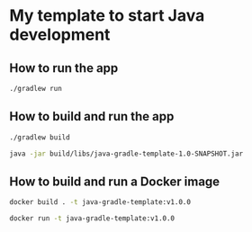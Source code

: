 # My template to start Java development

## How to run the app

```bash
./gradlew run
```

## How to build and run the app

```bash
./gradlew build

java -jar build/libs/java-gradle-template-1.0-SNAPSHOT.jar
```

## How to build and run a Docker image

```bash
docker build . -t java-gradle-template:v1.0.0

docker run -t java-gradle-template:v1.0.0
```
